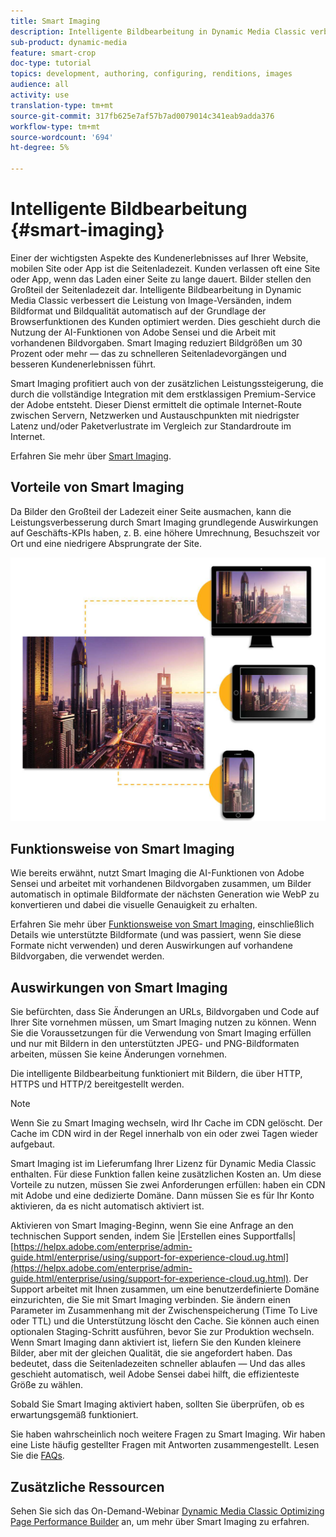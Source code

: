 ```yaml
---
title: Smart Imaging
description: Intelligente Bildbearbeitung in Dynamic Media Classic verbessert die Leistung von Image-Versänden, indem Bildformat und Bildqualität automatisch auf der Grundlage der Browserfunktionen des Kunden optimiert werden. Dies geschieht durch die Nutzung der AI-Funktionen von Adobe Sensei und die Arbeit mit vorhandenen Bildvorgaben. Erfahren Sie mehr über Smart Imaging und wie Sie damit bessere Kundenerlebnisse durch schnelleres Laden von Seiten erzielen können.
sub-product: dynamic-media
feature: smart-crop
doc-type: tutorial
topics: development, authoring, configuring, renditions, images
audience: all
activity: use
translation-type: tm+mt
source-git-commit: 317fb625e7af57b7ad0079014c341eab9adda376
workflow-type: tm+mt
source-wordcount: '694'
ht-degree: 5%

---
```



# Intelligente Bildbearbeitung {#smart-imaging}

Einer der wichtigsten Aspekte des Kundenerlebnisses auf Ihrer Website, mobilen Site oder App ist die Seitenladezeit. Kunden verlassen oft eine Site oder App, wenn das Laden einer Seite zu lange dauert. Bilder stellen den Großteil der Seitenladezeit dar. Intelligente Bildbearbeitung in Dynamic Media Classic verbessert die Leistung von Image-Versänden, indem Bildformat und Bildqualität automatisch auf der Grundlage der Browserfunktionen des Kunden optimiert werden. Dies geschieht durch die Nutzung der AI-Funktionen von Adobe Sensei und die Arbeit mit vorhandenen Bildvorgaben. Smart Imaging reduziert Bildgrößen um 30 Prozent oder mehr — das zu schnelleren Seitenladevorgängen und besseren Kundenerlebnissen führt.

Smart Imaging profitiert auch von der zusätzlichen Leistungssteigerung, die durch die vollständige Integration mit dem erstklassigen Premium-Service der Adobe entsteht. Dieser Dienst ermittelt die optimale Internet-Route zwischen Servern, Netzwerken und Austauschpunkten mit niedrigster Latenz und/oder Paketverlustrate im Vergleich zur Standardroute im Internet.

Erfahren Sie mehr über [Smart Imaging](https://docs.adobe.com/content/help/en/experience-manager-64/assets/dynamic/imaging-faq.html).

## Vorteile von Smart Imaging

Da Bilder den Großteil der Ladezeit einer Seite ausmachen, kann die Leistungsverbesserung durch Smart Imaging grundlegende Auswirkungen auf Geschäfts-KPIs haben, z. B. eine höhere Umrechnung, Besuchszeit vor Ort und eine niedrigere Absprungrate der Site.

![image](assets/smart-imaging/smart-imaging-1.png)

## Funktionsweise von Smart Imaging

Wie bereits erwähnt, nutzt Smart Imaging die AI-Funktionen von Adobe Sensei und arbeitet mit vorhandenen Bildvorgaben zusammen, um Bilder automatisch in optimale Bildformate der nächsten Generation wie WebP zu konvertieren und dabei die visuelle Genauigkeit zu erhalten.

Erfahren Sie mehr über [Funktionsweise von Smart Imaging](https://docs.adobe.com/content/help/en/experience-manager-64/assets/dynamic/imaging-faq.html#how-does-smart-imaging-work), einschließlich Details wie unterstützte Bildformate (und was passiert, wenn Sie diese Formate nicht verwenden) und deren Auswirkungen auf vorhandene Bildvorgaben, die verwendet werden.

## Auswirkungen von Smart Imaging

Sie befürchten, dass Sie Änderungen an URLs, Bildvorgaben und Code auf Ihrer Site vornehmen müssen, um Smart Imaging nutzen zu können. Wenn Sie die Voraussetzungen für die Verwendung von Smart Imaging erfüllen und nur mit Bildern in den unterstützten JPEG- und PNG-Bildformaten arbeiten, müssen Sie keine Änderungen vornehmen.

Die intelligente Bildbearbeitung funktioniert mit Bildern, die über HTTP, HTTPS und HTTP/2 bereitgestellt werden.

>[!NOTE]
>
>Wenn Sie zu Smart Imaging wechseln, wird Ihr Cache im CDN gelöscht. Der Cache im CDN wird in der Regel innerhalb von ein oder zwei Tagen wieder aufgebaut.

Smart Imaging ist im Lieferumfang Ihrer Lizenz für Dynamic Media Classic enthalten. Für diese Funktion fallen keine zusätzlichen Kosten an. Um diese Vorteile zu nutzen, müssen Sie zwei Anforderungen erfüllen: haben ein CDN mit Adobe und eine dedizierte Domäne. Dann müssen Sie es für Ihr Konto aktivieren, da es nicht automatisch aktiviert ist.

Aktivieren von Smart Imaging-Beginn, wenn Sie eine Anfrage an den technischen Support senden, indem Sie |Erstellen eines Supportfalls| [https://helpx.adobe.com/enterprise/admin-guide.html/enterprise/using/support-for-experience-cloud.ug.html](https://helpx.adobe.com/enterprise/admin-guide.html/enterprise/using/support-for-experience-cloud.ug.html). Der Support arbeitet mit Ihnen zusammen, um eine benutzerdefinierte Domäne einzurichten, die Sie mit Smart Imaging verbinden. Sie ändern einen Parameter im Zusammenhang mit der Zwischenspeicherung (Time To Live oder TTL) und die Unterstützung löscht den Cache. Sie können auch einen optionalen Staging-Schritt ausführen, bevor Sie zur Produktion wechseln. Wenn Smart Imaging dann aktiviert ist, liefern Sie den Kunden kleinere Bilder, aber mit der gleichen Qualität, die sie angefordert haben. Das bedeutet, dass die Seitenladezeiten schneller ablaufen — Und das alles geschieht automatisch, weil Adobe Sensei dabei hilft, die effizienteste Größe zu wählen.

Sobald Sie Smart Imaging aktiviert haben, sollten Sie überprüfen, ob es erwartungsgemäß funktioniert.

Sie haben wahrscheinlich noch weitere Fragen zu Smart Imaging. Wir haben eine Liste häufig gestellter Fragen mit Antworten zusammengestellt. Lesen Sie die [FAQs](https://docs.adobe.com/content/help/en/experience-manager-64/assets/dynamic/imaging-faq.html).

## Zusätzliche Ressourcen

Sehen Sie sich das On-Demand-Webinar [Dynamic Media Classic Optimizing Page Performance Builder](https://seminars.adobeconnect.com/pzc1gw0cihpv) an, um mehr über Smart Imaging zu erfahren.
